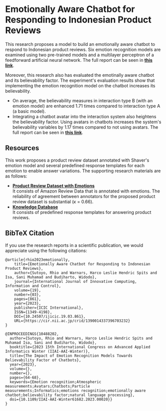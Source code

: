 # Emotionally Aware Chatbot for Responding to Indonesian Product Reviews
This research proposes a model to build an emotionally aware chatbot to respond to Indonesian product reviews. 
Six emotion recognition models are examined using two pre-trained models and a multilayer perceptron of a feedforward artificial neural network.
The full report can be seen in [**this link**](http://www.ijicic.org/ijicic-190315.pdf).

Moreover, this research also has evaluated the emotinally aware chatbot and its believability factor.
The experiment's evaluation results show that implementing the emotion recognition model on the chatbot increases its believability. 
* On average, the believability measures in interaction type B (with an emotion model) are enhanced 1.71 times compared to interaction type A (a basic model).
* Integrating a chatbot avatar into the interaction system also heightens the believability factor. Using avatars in chatbots increases the system's believability variables by 1.17 times compared to not using avatars.
The full report can be seen in [**this link**](https://ieeexplore.ieee.org/document/10488202).

## Resources
This work proposes a product review dataset annotated with Shaver's emotion model and several predefined response templates for each emotion to enable answer variations.
The supporting research materials are as follows:
- [**Product Review Dataset with Emotions**](https://github.com/rhiosutoyo/Indonesian-EAC/tree/main/dataset/product-reviews-with-emotions)<br>
It consists of Amazon Review Data that is annotated with emotions.
The reliability of agreement between annotators for the proposed product review dataset is substantial (κ = 0.66).
- [**Knowledge Database**](https://github.com/rhiosutoyo/Indonesian-EAC/blob/main/dataset/response-templates/predefined_respond_semicolon_delimited.csv)<br>
It consists of predefined response templates for answering product reviews.

## BibTeX Citation
If you use the research reports in a scientific publication, we would appreciate using the following citations:

```
@article{rhio2023emotionally,
	title={Emotionally Aware Chatbot for Responding to Indonesian Product Reviews},
	author={Sutoyo, Rhio and Warnars, Harco Leslie Hendric Spits and Isa, Sani Muhamad and Budiharto, Widodo},
	journal={International Journal of Innovative Computing, Information and Control},
	volume={19},
	number={03},
	pages={861},
	year={2023},
	publisher={ICIC International},
	ISSN={1349-4198},
	DOI={10.24507/ijicic.19.03.861},
	URL={https://cir.nii.ac.jp/crid/1390014337396703232}
}
```
```
@INPROCEEDINGS{10488202,
  author={Sutoyo, Rhio and Warnars, Harco Leslie Hendric Spits and Muhamad Isa, Sani and Budiharto, Widodo},
  booktitle={2023 15th International Congress on Advanced Applied Informatics Winter (IIAI-AAI-Winter)}, 
  title={The Impact of Emotion Recognition Models Towards Believability Factor of Chatbots}, 
  year={2023},
  volume={},
  number={},
  pages={64-68},
  keywords={Emotion recognition;Atmospheric measurements;Avatars;Chatbots;Particle measurements;Informatics;emotions recognition;emotionally aware chatbot;believability factor;natural language processing},
  doi={10.1109/IIAI-AAI-Winter61682.2023.00020}}
}
```
